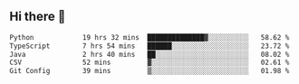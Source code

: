 ## Hi there 👋

<!--
**whirlun/whirlun** is a ✨ _special_ ✨ repository because its `README.md` (this file) appears on your GitHub profile.

Here are some ideas to get you started:

- 🔭 I’m currently working on ...
- 🌱 I’m currently learning ...
- 👯 I’m looking to collaborate on ...
- 🤔 I’m looking for help with ...
- 💬 Ask me about ...
- 📫 How to reach me: ...
- 😄 Pronouns: ...
- ⚡ Fun fact: ...
-->
<!--START_SECTION:waka-->

```txt
Python            19 hrs 32 mins  ██████████████▓░░░░░░░░░░   58.62 %
TypeScript        7 hrs 54 mins   ██████░░░░░░░░░░░░░░░░░░░   23.72 %
Java              2 hrs 40 mins   ██░░░░░░░░░░░░░░░░░░░░░░░   08.02 %
CSV               52 mins         ▓░░░░░░░░░░░░░░░░░░░░░░░░   02.61 %
Git Config        39 mins         ▒░░░░░░░░░░░░░░░░░░░░░░░░   01.98 %
```

<!--END_SECTION:waka-->
